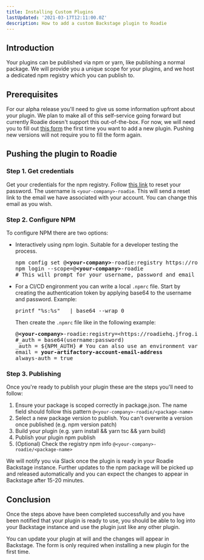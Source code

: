 ```yaml
---
title: Installing Custom Plugins
lastUpdated: '2021-03-17T12:11:00.0Z'
description: How to add a custom Backstage plugin to Roadie
---
```


## Introduction

Your plugins can be published via npm or yarn, like publishing a normal package. We will provide you a unique scope for
your plugins, and we host a dedicated npm registry which you can publish to.

## Prerequisites

For our alpha release you'll need to give us some information upfront about your plugin. We plan to make all of this
self-service going forward but currently Roadie doesn't support this out-of-the-box. For now, we will need you to
fill out [this form][form] the first time you want to add a new plugin. Pushing new versions will not require you
to fill the form again.

## Pushing the plugin to Roadie

### Step 1. Get credentials

Get your credentials for the npm registry. Follow [this link][forgot-password] to reset your password. The username is
`<your-company>-roadie`. This will send a reset link to the email we have associated with your account. You can
change this email as you wish.

### Step 2. Configure NPM

To configure NPM there are two options:

- Interactively using npm login. Suitable for a developer testing the process.
  <pre>
  npm config set @<b>&lt;your-company&gt;</b>-roadie:registry https://roadiehq.jfrog.io/artifactory/api/npm/<b>&lt;your-company&gt;</b>-roadie/
  npm login --scope=@<b>&lt;your-company&gt;</b>-roadie 
  # This will prompt for your username, password and email
  </pre>

- For a CI/CD engironment you can write a local `.npmrc` file. Start by creating the authentication token by applying
  base64 to the username and password. Example:
  <pre>
  printf "%s:%s" <username> <password> | base64 --wrap 0
  </pre>
  Then create the `.npmrc` file like in the following example:
  <pre>
  @<b>&lt;your-company&gt;</b>-roadie:registry=&lt;https://roadiehq.jfrog.io/artifactory/api/npm/<b>&lt;your-company&gt;</b>-roadie/&gt;
  #_auth = base64(username:password)
  _auth = ${NPM_AUTH} # You can also use an environment variable
  email = <b>your-artifactory-account-email-address</b>
  always-auth = true
  </pre>

### Step 3. Publishing

Once you're ready to publish your plugin these are the steps you'll need to follow:

1. Ensure your package is scoped correctly in package.json. The name field should follow this pattern
   `@<your-company>-roadie/<package-name>`
2. Select a new package version to publish. You can't overwrite a version once published (e.g. npm version patch)
3. Build your plugin (e.g. yarn install && yarn tsc && yarn build)
4. Publish your plugin npm publish
5. (Optional) Check the registry npm info `@<your-company>-roadie/<package-name>`

We will notify you via Slack once the plugin is ready in your Roadie Backstage instance. Further updates to the npm
package will be picked up and released automatically and you can expect the changes to appear in Backstage after 15-20
minutes.

## Conclusion

Once the steps above have been completed successfully and you have been notified that your plugin is ready to use, you
should be able to log into your Backstage instance and use the plugin just like any other plugin.

You can update your plugin at will and the changes will appear in Backstage. The form is only required when installing a
new plugin for the first time.

[forgot-password]: https://roadiehq.jfrog.io/ui/login/forgot-password
[form]: https://docs.google.com/forms/d/e/1FAIpQLSdSNr4Ps_RpKEx0V2QbxWaKLb3-DKi0W7U09Wth0SXHQoPyXQ/viewform
